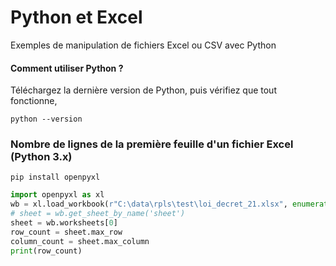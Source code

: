 # Python et Excel
Exemples de manipulation de fichiers Excel ou CSV avec Python

#### Comment utiliser Python ?
Téléchargez la dernière version de Python, puis vérifiez que tout fonctionne,
```
python --version
```

### Nombre de lignes de la première feuille d'un fichier Excel (Python 3.x)
```
pip install openpyxl
```
```python
import openpyxl as xl
wb = xl.load_workbook(r"C:\data\rpls\test\loi_decret_21.xlsx", enumerate)
# sheet = wb.get_sheet_by_name('sheet') 
sheet = wb.worksheets[0]
row_count = sheet.max_row
column_count = sheet.max_column
print(row_count)
```
